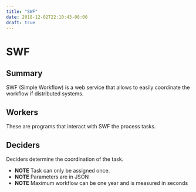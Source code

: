 ```yaml
---
title: "SWF"
date: 2018-12-02T22:10:43-08:00
draft: true
---
```


# SWF
## Summary
SWF (Simple Workflow) is a web service that allows to easily coordinate the workflow if distributed systems.

## Workers
These are programs that interact with SWF the process tasks.

## Deciders
Deciders determine the coordination of the task.

* **NOTE** Task can only be assigned once.
* **NOTE** Parameters are in JSON
* **NOTE** Maximum workflow can be one year and is measured in seconds